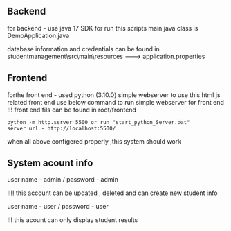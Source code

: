 Backend
------------------------
for backend - use java 17 SDK for run this scripts
main java class is DemoApplication.java

database information and credentials can be found in 
studentmanagement\src\main\resources ---> application.properties

Frontend
------------------------
forthe front end - used python (3.10.0) simple webserver to use this html js related front end
use below command to run simple webserver for front end
!!! front end fils can be found in root/frontend

    python -m http.server 5500 or run "start_python_Server.bat"
    server url - http://localhost:5500/

when all above configered properly ,this system should work

System acount info
-----------------------------------------------------------

user name - admin / password - admin 

!!!! this account can be updated , deleted and can create new student info

user name - user / password - user 

!!! this acount can only display student results

